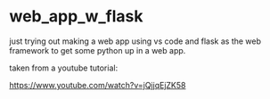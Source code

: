 # web_app_w_flask

just trying out making a web app using vs code and flask as the web framework to get some python up in a web app.

taken from a youtube tutorial:

https://www.youtube.com/watch?v=jQjjqEjZK58

